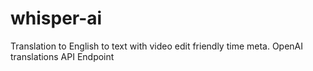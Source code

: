 # whisper-ai
Translation to English to text with video edit friendly time meta. OpenAI translations API Endpoint
